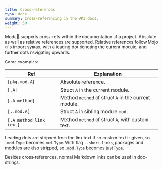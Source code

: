 ```yaml
---
title: Cross-references
type: docs
summary: Cross-referencing in the API docs.
weight: 50
---
```


Modo🧯 supports cross-refs within the documentation of a project.
Absolute as well as relative references are supported.
Relative references follow Mojo🔥's import syntax, with a leading dot denoting the current module, and further dots navigating upwards.

Some examples:

| Ref | Explanation |
|-----|-------------|
| `[pkg.mod.A]` | Absolute reference. |
| `[.A]` | Struct `A` in the current module. |
| `[.A.method]` | Method `method` of struct `A` in the current module. |
| `[..mod.A]` | Struct `A` in sibling module `mod`. |
| `[.A.method link text]` | Method `method` of struct `A`, with custom text. |

Leading dots are stripped from the link text if no custom text is given, so `.mod.Type` becomes `mod.Type`.
With flag `--short-links`, packages and modules are also stripped, so `.mod.Type` becomes just `Type`.

Besides cross-references, normal Markdown links can be used in doc-strings.